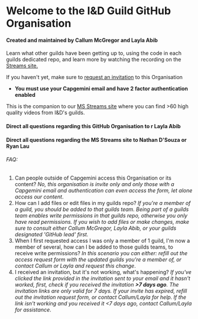 # Welcome to the I&D Guild GitHub Organisation
#### Created and maintained by Callum McGregor and Layla Abib

Learn what other guilds have been getting up to, using the code in each guilds dedicated repo, and learn more by watching the recording on the [Streams site.](https://web.microsoftstream.com/group/b6562f21-b02d-4048-9fa3-4b17322dee63?view=channels)

If you haven't yet, make sure to [request an invitation](
https://forms.office.com/e/UL3QQJ3tvc?origin=lprLink) to this Organisation <br>
* **You must use your Capgemini email and have 2 factor authentication enabled**

This is the companion to our [MS Streams site](https://web.microsoftstream.com/group/b6562f21-b02d-4048-9fa3-4b17322dee63?view=channels) where you can find >60 high quality videos from I&D's guilds.


#### Direct all questions regarding this GitHub Organisation to r Layla Abib

#### Direct all questions regarding the MS Streams site to Nathan D'Souza or Ryan Lau



###### FAQ: 

1. Can people outside of Capgemini access this Organisation or its content? *No, this organisation is invite only and only those with a Capgemini email and authentication can even access the form, let alone access our content*.
2. How can I add files or edit files in my guilds repo? *If you're a member of a guild, you should be added to that guilds team. Being part of a guilds team enables write permissions in that guilds repo, otherwise you only have read permissions. If you wish to add files or make changes, make sure to consult either Callum McGregor, Layla Abib, or your guilds designated 'GitHub lead' first.*
3. When I first requested access I was only a member of 1 guild, I'm now a member of several, how can I be added to those guilds teams, to receive write permissions? *In this scenario you can either: refill out the access request form with the updated guilds you're a member of, or contact Callum or Layla and request this change*.
4. I received an invitation, but it's not working, what's happening? *If you've clicked the link provided in the invitation sent to your email and it hasn't worked, first, check if you received the invitation **>7 days ago**. The invitation links are only valid for 7 days. If your invite has expired, refill out the invitation request form, or contact Callum/Layla for help. If the link isn't working and you received it <7 days ago, contact Callum/Layla for assistance*.
